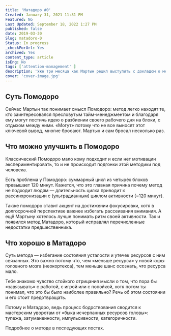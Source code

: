 ```yaml
---
title: 'Матадоро #0'
Created: January 31, 2021 11:31 PM
Featured: No
Last Updated: September 18, 2022 1:27 PM
published: false
date: 2019-03-30
Slug: matadoro-0
Status: In progress
_checkForUrl: Yes
archived: Yes
content_type: article
isEng: No
tags: ['attention-management' ]
description: 'Уже три месяца как Мартын решил выступить с докладом о методе Помодоро. Благодаря двум переносам выступления он углублился в тему управления личными вниманием и временем.'
cover: 'cover-image.jpg'
---
```


## Суть Помодоро

Сейчас Мартын так понимает смысл Помодоро: метод легко находят те, кто заинтересовался пресловутым тайм-менеджментом и благодаря ему могут постичь идею о разбиении своего рабочего дня на блоки, с отдыхом между ними. «Могут» потому что не все выносят этот ключевой вывод, многие бросают. Мартын и сам бросал несколько раз.

## Что можно улучшить в Помодоро

Классический Помодоро мало кому подходит и если нет мотивации экспериментировать, то и не происходит подгонки этой методики под человека.

Есть проблема у Помодоро: суммарный цикл из четырёх блоков превышает 120 минут. Кажется, что это главная причина почему метод не подходит людям — длительность цилка приводит к рассинхронизации с (ультрадианным) циклом активности (~120 минут).

Также помодоро ставит акцент на достижении фокусировки, хотя в долгосрочной перспективе важнее избегать рассеивания внимания. А ещё Мартыну хотелось лучше понимать ритм своей активности. Так и появился метод Матадоро, который исправлял перечисленные недостатки предшественника.

## Что хорошо в Матадоро

Суть метода — избегание состояния усталости и утечек ресурсов с ним связанных. Это важно потому что, чем «меньше ресурса» у новой коры головного мозга (неокортекса), тем меньше шанс осознать, что ресурса мало.

Тебе знакомо чувство стойкого отрицания мысли о том, что пора бы «завязывать» с работой, с игрой или с попойкой, хотя потом ты понимал, что это бы было наиболее правильно? Речь об этом состоянии и его стоит предотвращать.

Потому и Матадоро, ведь процесс бодрствования сводится к мастерским уворотам от «быка исчерпанных ресурсов головы»: тупежа, затуманенности, импульсивности, категоричности.

Подробнее о методе в последующих постах.